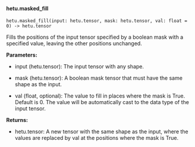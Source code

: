 #### hetu.masked_fill

```
hetu.masked_fill(input: hetu.tensor, mask: hetu.tensor, val: float = 0) -> hetu.tensor
```

Fills the positions of the input tensor specified by a boolean mask with a specified value, leaving the other positions unchanged.

**Parameters:**

* input (hetu.tensor): The input tensor with any shape.

* mask (hetu.tensor): A boolean mask tensor that must have the same shape as the input.

* val (float, optional): The value to fill in places where the mask is True. Default is 0. The value will be automatically cast to the data type of the input tensor.

**Returns:**

* hetu.tensor: A new tensor with the same shape as the input, where the values are replaced by val at the positions where the mask is True.

